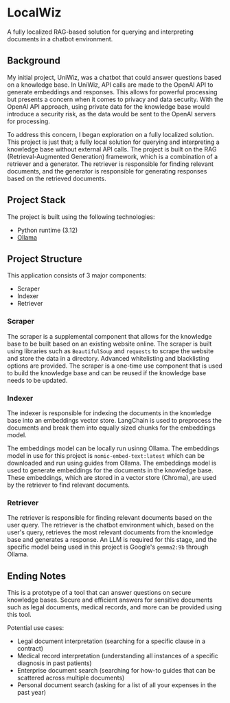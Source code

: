 # LocalWiz

A fully localized RAG-based solution for querying and interpreting documents in a chatbot environment.


## Background

My initial project, UniWiz, was a chatbot that could answer questions based on a knowledge base. In UniWiz, API calls are made to the OpenAI API to generate embeddings and responses. This allows for powerful processing but presents a concern when it comes to privacy and data security. With the OpenAI API approach, using private data for the knowledge base would introduce a security risk, as the data would be sent to the OpenAI servers for processing.

To address this concern, I began exploration on a fully localized solution. This project is just that; a fully local solution for querying and interpreting a knowledge base without external API calls. The project is built on the RAG (Retrieval-Augmented Generation) framework, which is a combination of a retriever and a generator. The retriever is responsible for finding relevant documents, and the generator is responsible for generating responses based on the retrieved documents.

## Project Stack

The project is built using the following technologies:

- Python runtime (3.12)
- [Ollama](https://ollama.com/)

## Project Structure

This application consists of 3 major components:
- Scraper
- Indexer
- Retriever

### Scraper

The scraper is a supplemental component that allows for the knowledge base to be built based on an existing website online. The scraper is built using libraries such as `BeautifulSoup` and `requests` to scrape the website and store the data in a directory. Advanced whitelisting and blacklisting options are provided. The scraper is a one-time use component that is used to build the knowledge base and can be reused if the knowledge base needs to be updated.

### Indexer

The indexer is responsible for indexing the documents in the knowledge base into an embeddings vector store. LangChain is used to preprocess the documents and break them into equally sized chunks for the embeddings model.

The embeddings model can be locally run usinng Ollama. The embeddings model in use for this project is `nomic-embed-text:latest` which can be downloaded and run using guides from Ollama. The embeddings model is used to generate embeddings for the documents in the knowledge base. These embeddings, which are stored in a vector store (Chroma), are used by the retriever to find relevant documents.

### Retriever

The retriever is responsible for finding relevant documents based on the user query. The retriever is the chatbot environment which, based on the user's query, retrieves the most relevant documents from the knowledge base and generates a response. An LLM is required for this stage, and the specific model being used in this project is Google's `gemma2:9b` through Ollama.


## Ending Notes

This is a prototype of a tool that can answer questions on secure knowledge bases. Secure and efficient answers for sensitive documents such as legal documents, medical records, and more can be provided using this tool. 

Potential use cases:
- Legal document interpretation (searching for a specific clause in a contract)
- Medical record interpretation (understanding all instances of a specific diagnosis in past patients)
- Enterprise document search (searching for how-to guides that can be scattered across multiple documents)
- Personal document search (asking for a list of all your expenses in the past year)